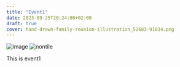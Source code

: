 ```yaml
---
title: "Event1"
date: 2023-09-25T20:24:08+02:00
draft: true
cover: hand-drawn-family-reunion-illustration_52683-91034.png
---
```


![image](images/hand-drawn-family-reunion-illustration_52683-91034.png)
![nontile](nontile.png)

This is event1

